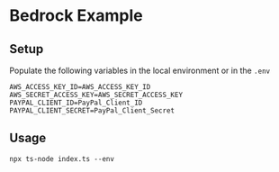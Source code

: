 # Bedrock Example

## Setup

Populate the following variables in the local environment or in the `.env`

```
AWS_ACCESS_KEY_ID=AWS_ACCESS_KEY_ID
AWS_SECRET_ACCESS_KEY=AWS_SECRET_ACCESS_KEY
PAYPAL_CLIENT_ID=PayPal_Client_ID
PAYPAL_CLIENT_SECRET=PayPal_Client_Secret
```

## Usage

```
npx ts-node index.ts --env
```
